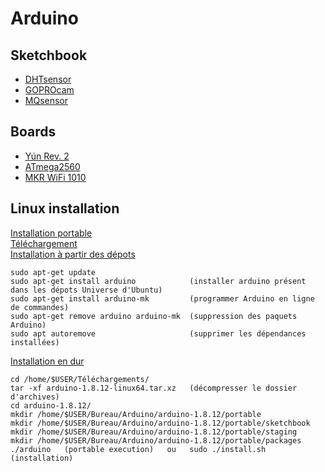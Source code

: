 # Arduino

## Sketchbook

+ [DHTsensor](sketchbook/DHTsensor/DHTsensor.ino)  
+ [GOPROcam](sketchbook/GOPROcam/GOPROcam.ino)  
+ [MQsensor](sketchbook/MQsensor/MQsensor.ino)  

>

## Boards

+ [Yún Rev. 2](https://www.arduino.cc/en/Guide/ArduinoYunRev2#toc22)
+ [ATmega2560](https://www.arduino.cc/en/pmwiki.php?n=Main/arduinoBoardMega2560)
+ [MKR WiFi 1010](https://docs.arduino.cc/hardware/mkr-wifi-1010)

<!-- ## Tutoriels avancement

+ SENSOR KIT : 58/332
+ STARTER KIT : 96/217 -->

## Linux installation

[Installation portable](https://www.arduino.cc/en/Guide/PortableIDE)  
[Téléchargement](https://www.arduino.cc/en/Main/Software)  
[Installation à partir des dépots](https://doc.ubuntu-fr.org/arduino)  
```
sudo apt-get update
sudo apt-get install arduino            (installer arduino présent dans les dépots Universe d'Ubuntu)
sudo apt-get install arduino-mk         (programmer Arduino en ligne de commandes)
sudo apt-get remove arduino arduino-mk  (suppression des paquets Arduino)
sudo apt autoremove                     (supprimer les dépendances installées)
```
[Installation en dur](https://vitux.com/how-to-install-arduino-ide-on-ubuntu/)
```
cd /home/$USER/Téléchargements/
tar -xf arduino-1.8.12-linux64.tar.xz   (décompresser le dossier d'archives)
cd arduino-1.8.12/
mkdir /home/$USER/Bureau/Arduino/arduino-1.8.12/portable
mkdir /home/$USER/Bureau/Arduino/arduino-1.8.12/portable/sketchbook
mkdir /home/$USER/Bureau/Arduino/arduino-1.8.12/portable/staging
mkdir /home/$USER/Bureau/Arduino/arduino-1.8.12/portable/packages
./arduino   (portable execution)   ou   sudo ./install.sh   (installation)
```

<!-- ## Drone experimentation
[Drone assemblage](https://www.robotshop.com/community/blog/show/comment-fabriquer-un-droneuav-lecon-5-assemblage) -->